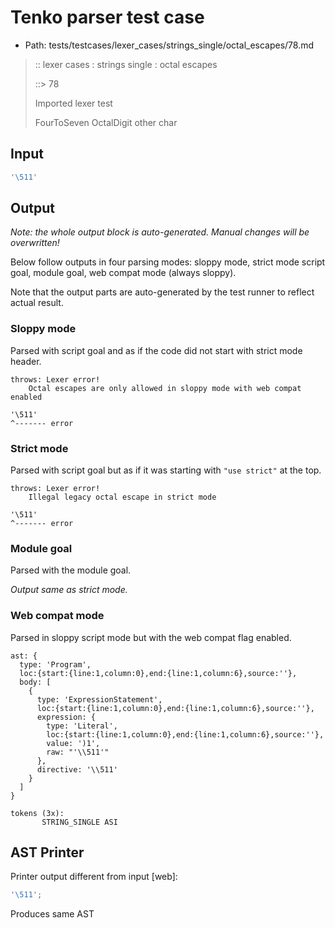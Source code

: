 # Tenko parser test case

- Path: tests/testcases/lexer_cases/strings_single/octal_escapes/78.md

> :: lexer cases : strings single : octal escapes
>
> ::> 78
>
> Imported lexer test
>
> FourToSeven OctalDigit other char

## Input

`````js
'\511'
`````

## Output

_Note: the whole output block is auto-generated. Manual changes will be overwritten!_

Below follow outputs in four parsing modes: sloppy mode, strict mode script goal, module goal, web compat mode (always sloppy).

Note that the output parts are auto-generated by the test runner to reflect actual result.

### Sloppy mode

Parsed with script goal and as if the code did not start with strict mode header.

`````
throws: Lexer error!
    Octal escapes are only allowed in sloppy mode with web compat enabled

'\511'
^------- error
`````

### Strict mode

Parsed with script goal but as if it was starting with `"use strict"` at the top.

`````
throws: Lexer error!
    Illegal legacy octal escape in strict mode

'\511'
^------- error
`````


### Module goal

Parsed with the module goal.

_Output same as strict mode._

### Web compat mode

Parsed in sloppy script mode but with the web compat flag enabled.

`````
ast: {
  type: 'Program',
  loc:{start:{line:1,column:0},end:{line:1,column:6},source:''},
  body: [
    {
      type: 'ExpressionStatement',
      loc:{start:{line:1,column:0},end:{line:1,column:6},source:''},
      expression: {
        type: 'Literal',
        loc:{start:{line:1,column:0},end:{line:1,column:6},source:''},
        value: ')1',
        raw: "'\\511'"
      },
      directive: '\\511'
    }
  ]
}

tokens (3x):
       STRING_SINGLE ASI
`````


## AST Printer

Printer output different from input [web]:

````js
'\511';
````

Produces same AST
